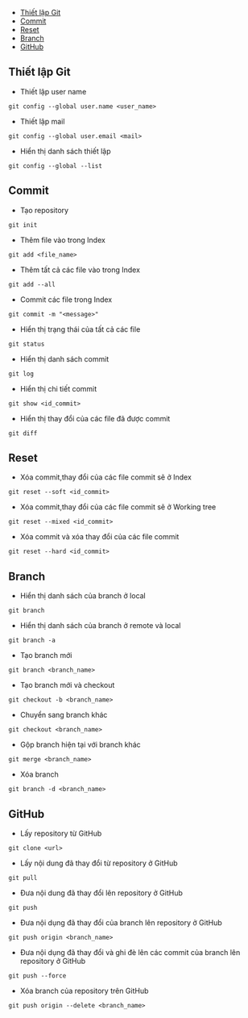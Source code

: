 <!-- Git Catalog -->
* [Thiết lập Git](#thiết-lập-git)
* [Commit](#commit)
* [Reset](#reset)
* [Branch](#branch)
* [GitHub](#github)
<!-- Git Catalog -->
## Thiết lập Git
- Thiết lập user name
```
git config --global user.name <user_name>
```
- Thiết lập mail
```
git config --global user.email <mail>
```
- Hiển thị danh sách thiết lập
```
git config --global --list
```
## Commit
- Tạo repository
```
git init
```
- Thêm file vào trong Index
```
git add <file_name>
```
- Thêm tất cả các file vào trong Index
```
git add --all
```
- Commit các file trong Index
```
git commit -m "<message>"
```
- Hiển thị trạng thái của tất cả các file
```
git status
```
- Hiển thị danh sách commit
```
git log
```
- Hiển thị chi tiết commit
```
git show <id_commit>
```
- Hiển thị thay đổi của các file đã được commit
```
git diff
```
## Reset
- Xóa commit,thay đổi của các file commit sẽ ở Index
```
git reset --soft <id_commit>
```
- Xóa commit,thay đổi của các file commit sẽ ở Working tree
```
git reset --mixed <id_commit>
```
- Xóa commit và xóa thay đổi của các file commit
```
git reset --hard <id_commit>
```
## Branch
- Hiển thị danh sách của branch ở local
```
git branch
```
- Hiển thị danh sách của branch ở remote và local
```
git branch -a
```
- Tạo branch mới
```
git branch <branch_name>
```
- Tạo branch mới và checkout
```
git checkout -b <branch_name>
```
- Chuyển sang branch khác
```
git checkout <branch_name>
```
- Gộp branch hiện tại với branch khác
```
git merge <branch_name>
```
- Xóa branch
```
git branch -d <branch_name>
```
## GitHub
- Lấy repository từ GitHub
```
git clone <url>
```
- Lấy nội dung đã thay đổi từ repository ở GitHub
```
git pull
```
- Đưa nội dung đã thay đổi lên repository ở GitHub
```
git push
```
- Đưa nội dụng đã thay đổi của branch lên repository ở GitHub
```
git push origin <branch_name>
```
- Đưa nội dụng đã thay đổi và ghi đè lên các commit của branch lên repository ở GitHub
```
git push --force
```
- Xóa branch của repository trên GitHub
```
git push origin --delete <branch_name>
```
